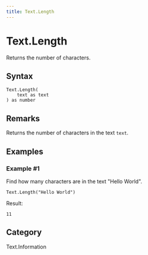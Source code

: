 ```yaml
---
title: Text.Length
---
```


# Text.Length


Returns the number of characters.


## Syntax

```powerquery
Text.Length(
    text as text
) as number
```


## Remarks

Returns the number of characters in the text <code>text</code>.


## Examples

### Example #1 
Find how many characters are in the text &#34;Hello World&#34;.
```powerquery
Text.Length("Hello World")
```

Result: 
```powerquery
11
```




## Category
Text.Information
